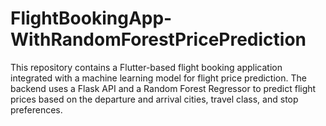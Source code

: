 # FlightBookingApp-WithRandomForestPricePrediction
This repository contains a Flutter-based flight booking application integrated with a machine learning model for flight price prediction. The backend uses a Flask API and a Random Forest Regressor to predict flight prices based on the departure and arrival cities, travel class, and stop preferences.
